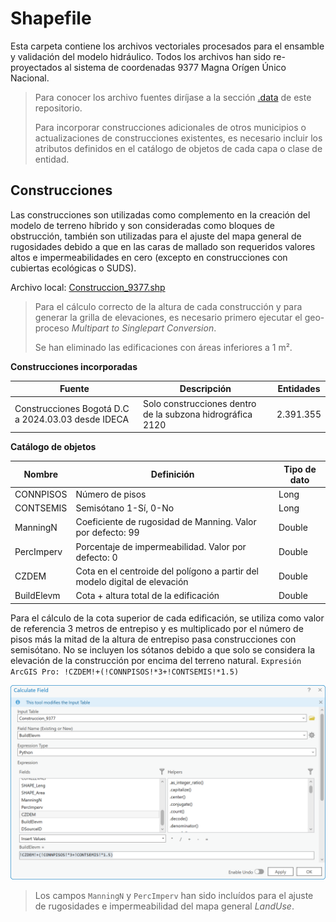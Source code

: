 # Shapefile

Esta carpeta contiene los archivos vectoriales procesados para el ensamble y validación del modelo hidráulico. Todos los archivos han sido re-proyectados al sistema de coordenadas 9377 Magna Orígen Único Nacional.

> Para conocer los archivo fuentes diríjase a la sección [.data](../.data) de este repositorio.
> 
> Para incorporar construcciones adicionales de otros municipios o actualizaciones de construcciones existentes, es necesario incluir los atributos definidos en el catálogo de objetos de cada capa o clase de entidad.


## Construcciones

Las construcciones son utilizadas como complemento en la creación del modelo de terreno híbrido y son consideradas como bloques de obstrucción, también son utilizadas para el ajuste del mapa general de rugosidades debido a que en las caras de mallado son requeridos valores altos e impermeabilidades en cero (excepto en construcciones con cubiertas ecológicas o SUDS).

Archivo local: [Construccion_9377.shp](Construccion_9377.zip)


> Para el cálculo correcto de la altura de cada construcción y para generar la grilla de elevaciones, es necesario primero ejecutar el geo-proceso _Multipart to Singlepart Conversion_.
> 
> Se han eliminado las edificaciones con áreas inferiores a 1 m².

**Construcciones incorporadas**

| Fuente                                             | Descripción                                                | Entidades |
|----------------------------------------------------|------------------------------------------------------------|-----------|
| Construcciones Bogotá D.C a 2024.03.03 desde IDECA | Solo construcciones dentro de la subzona hidrográfica 2120 | 2.391.355 |

**Catálogo de objetos**

| Nombre     | Definición                                                                 | Tipo de dato |
|------------|----------------------------------------------------------------------------|--------------|
| CONNPISOS  | Número de pisos                                                            | Long         |
| CONTSEMIS  | Semisótano 1-Sí, 0-No                                                      | Long         |
| ManningN   | Coeficiente de rugosidad de Manning. Valor por defecto: 99                 | Double       |
| PercImperv | Porcentaje de impermeabilidad. Valor por defecto: 0                        | Double       |
| CZDEM      | Cota en el centroide del polígono a partir del modelo digital de elevación | Double       |
| BuildElevm | Cota + altura total de la edificación                                      | Double       |

Para el cálculo de la cota superior de cada edificación, se utiliza como valor de referencia 3 metros de entrepiso y es multiplicado por el número de pisos más la mitad de la altura de entrepiso pasa construcciones con semisótano. No se incluyen los sótanos debido a que solo se considera la elevación de la construcción por encima del terreno natural. `Expresión ArcGIS Pro: !CZDEM!+(!CONNPISOS!*3+!CONTSEMIS!*1.5)`

![R.HydroBogota](../.graph/ArcGISPro_CalculateField_BuildElevm.png)

> Los campos `ManningN` y `PercImperv` han sido incluídos para el ajuste de rugosidades e impermeabilidad del mapa general _LandUse_.
